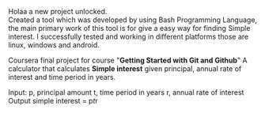 Holaa a new project unlocked.<br>
Created a tool which was developed by using Bash Programming Language, the main primary work of this tool is for give a easy way for finding Simple interest. I successfully tested and working in different platforms those are linux, windows and android. 

Coursera final project for course "<b>Getting Started with Git and Github</b>"
A calculator that calculates <b>Simple interest</b> given principal, annual rate of interest and time period in years.

Input:
   p, principal amount
   t, time period in years
   r, annual rate of interest
Output
   simple interest = p*t*r
